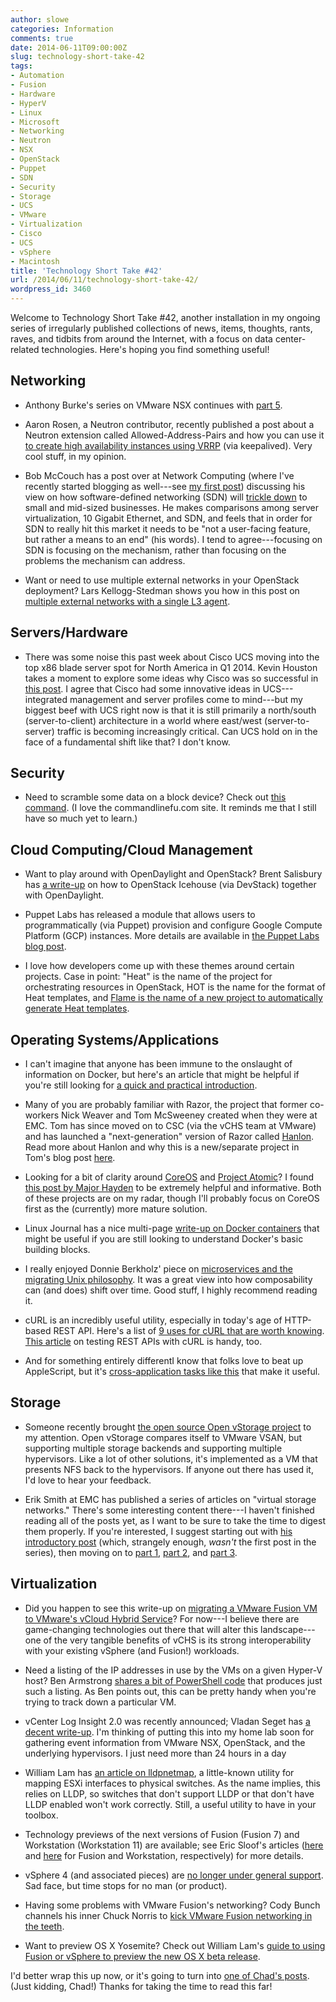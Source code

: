 ```yaml
---
author: slowe
categories: Information
comments: true
date: 2014-06-11T09:00:00Z
slug: technology-short-take-42
tags:
- Automation
- Fusion
- Hardware
- HyperV
- Linux
- Microsoft
- Networking
- Neutron
- NSX
- OpenStack
- Puppet
- SDN
- Security
- Storage
- UCS
- VMware
- Virtualization
- Cisco
- UCS
- vSphere
- Macintosh
title: 'Technology Short Take #42'
url: /2014/06/11/technology-short-take-42/
wordpress_id: 3460
---
```


Welcome to Technology Short Take #42, another installation in my ongoing series of irregularly published collections of news, items, thoughts, rants, raves, and tidbits from around the Internet, with a focus on data center-related technologies. Here's hoping you find something useful!

## Networking

* Anthony Burke's series on VMware NSX continues with [part 5](http://networkinferno.net/installing-vmware-nsx-part-5).

* Aaron Rosen, a Neutron contributor, recently published a post about a Neutron extension called Allowed-Address-Pairs and how you can use it [to create high availability instances using VRRP](http://blog.aaronorosen.com/implementing-high-availability-instances-with-neutron-using-vrrp/) (via keepalived). Very cool stuff, in my opinion.

* Bob McCouch has a post over at Network Computing (where I've recently started blogging as well---see [my first post](http://www.networkcomputing.com/cloud-infrastructure/virtual-machines-vs-containers-a-matter-of-scope/a/d-id/1269190)) discussing his view on how software-defined networking (SDN) will [trickle down](http://www.networkcomputing.com/sdn-waiting-for-the-trickle-down-effect/a/d-id/1204407) to small and mid-sized businesses. He makes comparisons among server virtualization, 10 Gigabit Ethernet, and SDN, and feels that in order for SDN to really hit this market it needs to be "not a user-facing feature, but rather a means to an end" (his words). I tend to agree---focusing on SDN is focusing on the mechanism, rather than focusing on the problems the mechanism can address.

* Want or need to use multiple external networks in your OpenStack deployment? Lars Kellogg-Stedman shows you how in this post on [multiple external networks with a single L3 agent](http://blog.oddbit.com/2014/05/28/multiple-external-networks-wit/).

## Servers/Hardware

* There was some noise this past week about Cisco UCS moving into the top x86 blade server spot for North America in Q1 2014. Kevin Houston takes a moment to explore some ideas why Cisco was so successful in [this post](http://bladesmadesimple.com/2014/06/the-secret-to-how-cisco-took-the-1-blade-server-spot/). I agree that Cisco had some innovative ideas in UCS---integrated management and server profiles come to mind---but my biggest beef with UCS right now is that it is still primarily a north/south (server-to-client) architecture in a world where east/west (server-to-server) traffic is becoming increasingly critical. Can UCS hold on in the face of a fundamental shift like that? I don't know.

## Security

* Need to scramble some data on a block device? Check out [this command](http://www.commandlinefu.com/commands/view/13440/securely-destroy-data-on-given-device-hugely-faster-than-devurandom). (I love the commandlinefu.com site. It reminds me that I still have so much yet to learn.)

## Cloud Computing/Cloud Management

* Want to play around with OpenDaylight and OpenStack? Brent Salisbury has [a write-up](http://networkstatic.net/updated-devstack-opendaylight-vm-image-for-openstack-icehouse/) on how to OpenStack Icehouse (via DevStack) together with OpenDaylight.

* Puppet Labs has released a module that allows users to programmatically (via Puppet) provision and configure Google Compute Platform (GCP) instances. More details are available in [the Puppet Labs blog post](http://puppetlabs.com/blog/automate-google-compute-engine-puppet).

* I love how developers come up with these themes around certain projects. Case in point: "Heat" is the name of the project for orchestrating resources in OpenStack, HOT is the name for the format of Heat templates, and [Flame is the name of a new project to automatically generate Heat templates](http://dev.cloudwatt.com/en/blog/introducing-flame-automatic-heat-template-generation.html).

## Operating Systems/Applications

* I can't imagine that anyone has been immune to the onslaught of information on Docker, but here's an article that might be helpful if you're still looking for [a quick and practical introduction](http://developerblog.redhat.com/2014/05/15/practical-introduction-to-docker-containers/).

* Many of you are probably familiar with Razor, the project that former co-workers Nick Weaver and Tom McSweeney created when they were at EMC. Tom has since moved on to CSC (via the vCHS team at VMware) and has launched a "next-generation" version of Razor called [Hanlon](https://github.com/csc/Hanlon). Read more about Hanlon and why this is a new/separate project in Tom's blog post [here](http://osclouds.wordpress.com/2014/05/22/announcing-hanlon-and-the-hanlon-microkernel/).

* Looking for a bit of clarity around [CoreOS](https://coreos.com) and [Project Atomic](http://www.projectatomic.io)? I found [this post by Major Hayden](http://major.io/2014/05/13/coreos-vs-project-atomic-a-review/) to be extremely helpful and informative. Both of these projects are on my radar, though I'll probably focus on CoreOS first as the (currently) more mature solution.

* Linux Journal has a nice multi-page [write-up on Docker containers](http://www.linuxjournal.com/content/docker-lightweight-linux-containers-consistent-development-and-deployment) that might be useful if you are still looking to understand Docker's basic building blocks.

* I really enjoyed Donnie Berkholz' piece on [microservices and the migrating Unix philosophy](http://redmonk.com/dberkholz/2014/05/20/microservices-and-the-migrating-unix-philosophy/). It was a great view into how composability can (and does) shift over time. Good stuff, I highly recommend reading it.

* cURL is an incredibly useful utility, especially in today's age of HTTP-based REST API. Here's a list of [9 uses for cURL that are worth knowing](http://httpkit.com/resources/HTTP-from-the-Command-Line/). [This article](http://blogs.plexibus.com/2009/01/15/rest-esting-with-curl/) on testing REST APIs with cURL is handy, too.

* And for something entirely differentI know that folks love to beat up AppleScript, but it's [cross-application tasks like this](http://iworkautomation.com/keynote/examples-doc-from-outline.html) that make it useful.

## Storage

* Someone recently brought [the open source Open vStorage project](http://www.openvstorage.com/) to my attention. Open vStorage compares itself to VMware VSAN, but supporting multiple storage backends and supporting multiple hypervisors. Like a lot of other solutions, it's implemented as a VM that presents NFS back to the hypervisors. If anyone out there has used it, I'd love to hear your feedback.

* Erik Smith at EMC has published a series of articles on "virtual storage networks." There's some interesting content there---I haven't finished reading all of the posts yet, as I want to be sure to take the time to digest them properly. If you're interested, I suggest starting out with [his introductory post](http://brasstacksblog.typepad.com/brass-tacks/2014/04/an-introduction-to-virtual-storage-networks.html) (which, strangely enough, _wasn't_ the first post in the series), then moving on to [part 1](http://brasstacksblog.typepad.com/brass-tacks/2014/04/virtual-storage-networks-part-1.html), [part 2](http://brasstacksblog.typepad.com/brass-tacks/2014/04/virtual-storage-networks-part-2-requirements-for-multi-tenant-storage.html), and [part 3](http://brasstacksblog.typepad.com/brass-tacks/2014/05/virtual-storage-networks-part-3-multi-tenant-capable-topologies.html).

## Virtualization

* Did you happen to see this write-up on [migrating a VMware Fusion VM to VMware's vCloud Hybrid Service](https://blogs.vmware.com/vcloud/2014/04/migrate-vmware-fusion-vm-vcloud-hybrid-service.html)? For now---I believe there are game-changing technologies out there that will alter this landscape---one of the very tangible benefits of vCHS is its strong interoperability with your existing vSphere (and Fusion!) workloads.

* Need a listing of the IP addresses in use by the VMs on a given Hyper-V host? Ben Armstrong [shares a bit of PowerShell code](http://blogs.msdn.com/b/virtual_pc_guy/archive/2014/04/18/listing-all-the-ip-addresses-used-by-vms.aspx) that produces just such a listing. As Ben points out, this can be pretty handy when you're trying to track down a particular VM.

* vCenter Log Insight 2.0 was recently announced; Vladan Seget has [a decent write-up](http://www.vladan.fr/vmware-vcenter-log-insight-2-0-faster-machine-learning-capabilities/). I'm thinking of putting this into my home lab soon for gathering event information from VMware NSX, OpenStack, and the underlying hypervisors. I just need more than 24 hours in a day

* William Lam has [an article on lldpnetmap](http://www.virtuallyghetto.com/2014/05/quick-tip-lldpnetmap-a-handy-utility-to-map-pnic-to-pswitch-on-esxi.html), a little-known utility for mapping ESXi interfaces to physical switches. As the name implies, this relies on LLDP, so switches that don't support LLDP or that don't have LLDP enabled won't work correctly. Still, a useful utility to have in your toolbox.

* Technology previews of the next versions of Fusion (Fusion 7) and Workstation (Workstation 11) are available; see Eric Sloof's articles ([here](http://www.ntpro.nl/blog/archives/2639-VMware-Fusion-7-Technology-Preview-Now-Available.html) and [here](http://www.ntpro.nl/blog/archives/2638-VMware-Workstation-11-Technology-Preview-Now-Available.html) for Fusion and Workstation, respectively) for more details.

* vSphere 4 (and associated pieces) are [no longer under general support](http://planetvm.net/blog/?p=2684). Sad face, but time stops for no man (or product).

* Having some problems with VMware Fusion's networking? Cody Bunch channels his inner Chuck Norris to [kick VMware Fusion networking in the teeth](http://openstack.prov12n.com/kicking-vmware-fusion-networking-in-the-teeth/).

* Want to preview OS X Yosemite? Check out William Lam's [guide to using Fusion or vSphere to preview the new OS X beta release](http://www.virtuallyghetto.com/2014/06/test-drive-apple-osx-10-10-yosemite-on-vmware-fusion-vsphere.html).

I'd better wrap this up now, or it's going to turn into [one of Chad's posts](http://virtualgeek.typepad.com/virtual_geek/2014/03/a-few-thoughts-and-opinions-on-vsan-and-hyperconvergence.html). (Just kidding, Chad!) Thanks for taking the time to read this far!
